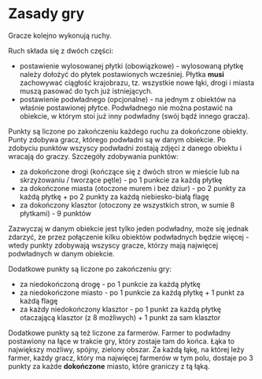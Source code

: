 # Zasady gry

Gracze kolejno wykonują ruchy.

Ruch składa się z dwóch części:

- postawienie wylosowanej płytki (obowiązkowe) - wylosowaną płytkę należy dołożyć do płytek postawionych wcześniej. Płytka **musi** zachowywać ciągłość krajobrazu, tz. wszystkie nowe łąki, drogi i miasta muszą pasować do tych już istniejących.
- postawienie podwładnego (opcjonalne) - na jednym z obiektów na właśnie postawionej płytce. Podwładnego nie można postawić na obiekcie, w którym stoi już inny podwładny (swój bądź innego gracza).

Punkty są liczone po zakończeniu każdego ruchu za dokończone obiekty. Punty zdobywa gracz, którego podwładni są w danym obiekcie. Po zdobyciu punktów wszyscy podwładni zostają zdjęci z danego obiektu i wracają do graczy. Szczegóły zdobywania punktów:

- za dokończone drogi (kończące się z dwóch stron w mieście lub na skrzyżowaniu / tworzące pętle) - po 1 punkcie za każdą płytkę
- za dokończone miasta (otoczone murem i bez dziur) - po 2 punkty za każdą płytkę + po 2 punkty za każdą niebiesko-białą flagę
- za dokończony klasztor (otoczony ze wszystkich stron, w sumie 8 płytkami) - 9 punktów

Zazwyczaj w danym obiekcie jest tylko jeden podwładny, może się jednak zdarzyć, że przez połączenie kilku obiektów podwładnych będzie więcej - wtedy punkty zdobywają wszyscy gracze, którzy mają najwięcej podwładnych w danym obiekcie.

Dodatkowe punkty są liczone po zakończeniu gry:

- za niedokończoną drogę - po 1 punkcie za każdą płytkę
- za niedokończone miasto - po 1 punkcie za każdą płytkę + 1 punkt za każdą flagę
- za każdy niedokończony klasztor - po 1 punkt za każdą płytkę otaczającą klasztor (z 8 możliwych) + 1 punkt za sam klasztor

Dodatkowe punkty są też liczone za farmerów. Farmer to podwładny postawiony na łące w trakcie gry, który zostaje tam do końca. Łąka to największy możliwy, spójny, zielony obszar. Za każdą łąkę, na której leży farmer, każdy gracz, który ma najwięcej farmerów w tym polu, dostaje po 3 punkty za każde **dokończone** miasto, które graniczy z tą łąką.
